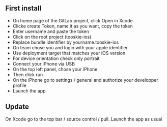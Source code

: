 ## First install

- On home page of the GitLab project, click Open in Xcode
- Clicke create Token, name it as you want, copy the token
- Enter username and paste the token
- Click on the root project (tooskie-ios)
- Replace bundle identifier by yourname.tooskie-ios
- On team chose you and login with your apple identifier
- Use deployment target that matches your iOS version
- For device orientation check only portrait
- Connect your iPhone via USB
- On the top left panel, chose your iPhone
- Then click run
- On the iPhone go to settings / general and authorize your developper profile
- Launch the app

## Update

On Xcode go to the top bar / source control / pull.
Launch the app as usual
